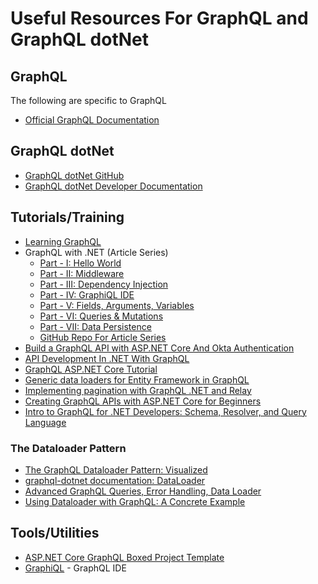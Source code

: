 # Useful Resources For GraphQL and GraphQL dotNet

## GraphQL
The following are specific to GraphQL

- [Official GraphQL Documentation](https://graphql.org/)

## GraphQL dotNet

- [GraphQL dotNet GitHub](https://github.com/graphql-dotnet/graphql-dotnet)
- [GraphQL dotNet Developer Documentation](https://graphql-dotnet.github.io/docs/getting-started/introduction)

## Tutorials/Training

- [Learning GraphQL](https://www.linkedin.com/learning/learning-graphql)
- GraphQL with .NET (Article Series)
    - [Part - I: Hello World](https://fiyazhasan.me/graphql-with-net-core-part-i/)
    - [Part - II: Middleware](https://fiyazhasan.me/graphql-with-net-core-part-ii-middleware/)
    - [Part - III: Dependency Injection](https://fiyazhasan.me/graphql-with-net-core-part-iii-dependency-injection/)
    - [Part - IV: GraphiQL IDE](https://fiyazhasan.me/graphql-with-net-core-part-iv-graphiql-ide/)
    - [Part - V: Fields, Arguments, Variables](https://fiyazhasan.me/graphql-with-net-core-part-v-fields-arguments-variables/)
    - [Part - VI: Queries & Mutations](https://fiyazhasan.me/graphql-with-net-core-part-vi-queries-and-mutations/)
    - [Part - VII: Data Persistence](https://fiyazhasan.me/graphql-with-net-core-part-vii-data-persistence/)
    - [GitHub Repo For Article Series](https://github.com/fiyazbinhasan/GraphQLCore/tree/master)
- [Build a GraphQL API with ASP.NET Core And Okta Authentication](https://developer.okta.com/blog/2019/04/16/graphql-api-with-aspnetcore)
- [API Development In .NET With GraphQL](https://www.linkedin.com/learning/api-development-in-dot-net-with-graphql)
- [GraphQL ASP.NET Core Tutorial](https://code-maze.com/graphql-asp-net-core-tutorial/)
- [Generic data loaders for Entity Framework in GraphQL](https://corstianboerman.com/posts/2019-02-12/generic-data-loaders-for-entity-framework-in-graphql.html)
- [Implementing pagination with GraphQL .NET and Relay](https://corstianboerman.com/2019-03-08/implementing-pagination-with-graphql-net-and-relay.html)
- [Creating GraphQL APIs with ASP.NET Core for Beginners](https://www.udemy.com/course/creating-graphql-apis-with-aspnet-core-for-beginners/)
- [Intro to GraphQL for .NET Developers: Schema, Resolver, and Query Language](https://www.codemag.com/Article/1909061/Intro-to-GraphQL-for-.NET-Developers-Schema-Resolver-and-Query-Language)

### The Dataloader Pattern
- [The GraphQL Dataloader Pattern: Visualized](https://medium.com/@__xuorig__/the-graphql-dataloader-pattern-visualized-3064a00f319f)
- [graphql-dotnet documentation: DataLoader](https://graphql-dotnet.github.io/docs/guides/dataloader/)
- [Advanced GraphQL Queries, Error Handling, Data Loader](https://code-maze.com/advanced-graphql-queries/)
- [Using Dataloader with GraphQL: A Concrete Example](https://codeburst.io/using-dataloader-with-graphql-a-concrete-example-9b21352f1676)


## Tools/Utilities

- [ASP.NET Core GraphQL Boxed Project Template](https://github.com/Dotnet-Boxed/Templates/blob/master/Docs/GraphQL.md)
- [GraphiQL](https://github.com/graphql/graphiql) - GraphQL IDE
